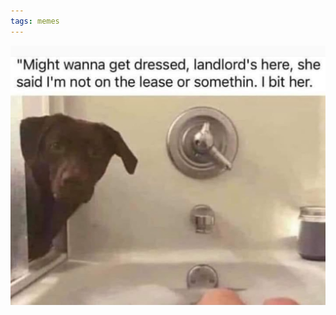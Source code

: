 ```yaml
---
tags: memes
---
```


![dogbath](https://raw.githubusercontent.com/muneer78/muneer78.github.io/master/images/dogbath.jpg)



